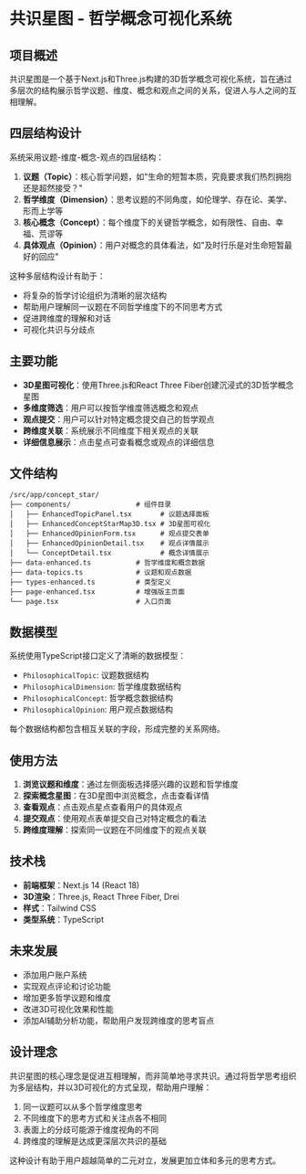 # 共识星图 - 哲学概念可视化系统

## 项目概述

共识星图是一个基于Next.js和Three.js构建的3D哲学概念可视化系统，旨在通过多层次的结构展示哲学议题、维度、概念和观点之间的关系，促进人与人之间的互相理解。

## 四层结构设计

系统采用议题-维度-概念-观点的四层结构：

1. **议题（Topic）**：核心哲学问题，如"生命的短暂本质，究竟要求我们热烈拥抱还是超然接受？"
2. **哲学维度（Dimension）**：思考议题的不同角度，如伦理学、存在论、美学、形而上学等
3. **核心概念（Concept）**：每个维度下的关键哲学概念，如有限性、自由、幸福、荒谬等
4. **具体观点（Opinion）**：用户对概念的具体看法，如"及时行乐是对生命短暂最好的回应"

这种多层结构设计有助于：
- 将复杂的哲学讨论组织为清晰的层次结构
- 帮助用户理解同一议题在不同哲学维度下的不同思考方式
- 促进跨维度的理解和对话
- 可视化共识与分歧点

## 主要功能

- **3D星图可视化**：使用Three.js和React Three Fiber创建沉浸式的3D哲学概念星图
- **多维度筛选**：用户可以按哲学维度筛选概念和观点
- **观点提交**：用户可以针对特定概念提交自己的哲学观点
- **跨维度关联**：系统展示不同维度下相关观点的关联
- **详细信息展示**：点击星点可查看概念或观点的详细信息

## 文件结构

```
/src/app/concept_star/
├── components/                # 组件目录
│   ├── EnhancedTopicPanel.tsx       # 议题选择面板
│   ├── EnhancedConceptStarMap3D.tsx # 3D星图可视化
│   ├── EnhancedOpinionForm.tsx      # 观点提交表单
│   ├── EnhancedOpinionDetail.tsx    # 观点详情展示
│   └── ConceptDetail.tsx            # 概念详情展示
├── data-enhanced.ts           # 哲学维度和概念数据
├── data-topics.ts             # 议题和观点数据
├── types-enhanced.ts          # 类型定义
├── page-enhanced.tsx          # 增强版主页面
└── page.tsx                   # 入口页面
```

## 数据模型

系统使用TypeScript接口定义了清晰的数据模型：

- `PhilosophicalTopic`: 议题数据结构
- `PhilosophicalDimension`: 哲学维度数据结构
- `PhilosophicalConcept`: 哲学概念数据结构
- `PhilosophicalOpinion`: 用户观点数据结构

每个数据结构都包含相互关联的字段，形成完整的关系网络。

## 使用方法

1. **浏览议题和维度**：通过左侧面板选择感兴趣的议题和哲学维度
2. **探索概念星图**：在3D星图中浏览概念，点击查看详情
3. **查看观点**：点击观点星点查看用户的具体观点
4. **提交观点**：使用观点表单提交自己对特定概念的看法
5. **跨维度理解**：探索同一议题在不同维度下的观点关联

## 技术栈

- **前端框架**：Next.js 14 (React 18)
- **3D渲染**：Three.js, React Three Fiber, Drei
- **样式**：Tailwind CSS
- **类型系统**：TypeScript

## 未来发展

- 添加用户账户系统
- 实现观点评论和讨论功能
- 增加更多哲学议题和维度
- 改进3D可视化效果和性能
- 添加AI辅助分析功能，帮助用户发现跨维度的思考盲点

## 设计理念

共识星图的核心理念是促进互相理解，而非简单地寻求共识。通过将哲学思考组织为多层结构，并以3D可视化的方式呈现，帮助用户理解：

1. 同一议题可以从多个哲学维度思考
2. 不同维度下的思考方式和关注点各不相同
3. 表面上的分歧可能源于维度视角的不同
4. 跨维度的理解是达成更深层次共识的基础

这种设计有助于用户超越简单的二元对立，发展更加立体和多元的思考方式。
